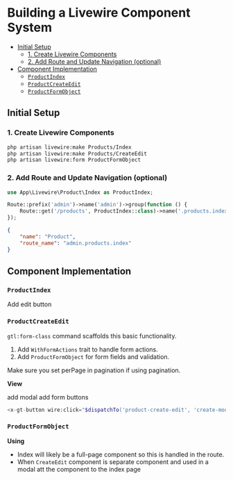 # Building a Livewire Component System

- [Initial Setup](#initial-setup)
    - [1. Create Livewire Components](#1-create-livewire-components)
    - [2. Add Route and Update Navigation (optional)](#2-add-route-and-update-navigation-optional)
- [Component Implementation](#component-implementation)
    - [`ProductIndex`](#productindex)
    - [`ProductCreateEdit`](#productcreateedit)
    - [`ProductFormObject`](#productformobject)


## Initial Setup

### 1. Create Livewire Components
```bash +torchlight-bash
php artisan livewire:make Products/Index
php artisan livewire:make Products/CreateEdit
php artisan livewire:form ProductFormObject
```

### 2. Add Route and Update Navigation (optional)
```php +torchlight-php
use App\Livewire\Product\Index as ProductIndex;

Route::prefix('admin')->name('admin')->group(function () {
    Route::get('/products', ProductIndex::class)->name('.products.index');
});
```

```json +torchlight-json
{
    "name": "Product",
    "route_name": "admin.products.index"
}
```

## Component Implementation

### `ProductIndex`


Add edit button 

### `ProductCreateEdit`

`gtl:form-class` command scaffolds this basic functionality.

1. Add `WithFormActions` trait to handle form actions.
2. Add `ProductFormObject` for form fields and validation.


Make sure you set perPage in pagination if using pagination.


**View**

add modal
add form
buttons

```php +torchlight-php
<x-gt-button wire:click="$dispatchTo('product-create-edit', 'create-model')" text="Create" />
```

### `ProductFormObject`



**Using**

- Index will likely be a full-page component so this is handled in the route.
- When `CreateEdit` component is separate component and used in a modal att the
  component to the index page
